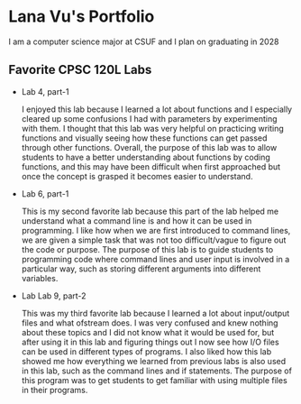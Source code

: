 # Lana Vu's Portfolio

I am a computer science major at CSUF and I plan on graduating in 2028

## Favorite CPSC 120L Labs

* Lab 4, part-1

    I enjoyed this lab because I learned a lot about functions and I especially cleared up some confusions I had with parameters by experimenting with them. I thought that this lab was very helpful on practicing writing functions and visually seeing how these functions can get passed through other functions. Overall, the purpose of this lab was to allow students to have a better understanding about functions by coding functions, and this may have been difficult when first approached but once the concept is grasped it becomes easier to understand.

* Lab 6, part-1

    This is my second favorite lab because this part of the lab helped me understand what a command line is and how it can be used in programming. I like how when we are first introduced to command lines, we are given a simple task that was not too difficult/vague to figure out the code or purpose. The purpose of this lab is to guide students to programming code where command lines and user input is involved in a particular way, such as storing different arguments into different variables.

* Lab Lab 9, part-2

    This was my third favorite lab because I learned a lot about input/output files and what ofstream does. I was very confused and knew nothing about these topics and I did not know what it would be used for, but after using it in this lab and figuring things out I now see how I/O files can be used in different types of programs. I also liked how this lab showed me how everything we learned from previous labs is also used in this lab, such as the command lines and if statements. The purpose of this program was to get students to get familiar with using multiple files in their programs.
